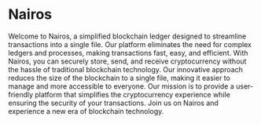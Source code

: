 # Nairos
Welcome to Nairos, a simplified blockchain ledger designed to streamline transactions into a single file. Our platform eliminates the need for complex ledgers and processes, making transactions fast, easy, and efficient. With Nairos, you can securely store, send, and receive cryptocurrency without the hassle of traditional blockchain technology. Our innovative approach reduces the size of the blockchain to a single file, making it easier to manage and more accessible to everyone. Our mission is to provide a user-friendly platform that simplifies the cryptocurrency experience while ensuring the security of your transactions. Join us on Nairos and experience a new era of blockchain technology.
